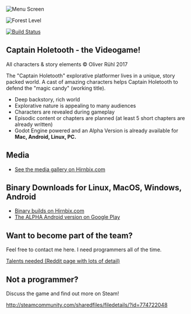 ![Menu Screen](https://static1.squarespace.com/static/58b986429de4bb1343d8d3b6/58bc7ab4b8a79bbdc67e5098/58c715fb725e25b97bcee06c/1490266416695/Screen+Shot+2017-03-13+at+22.53.39.png?format=750w)

![Forest Level](https://static1.squarespace.com/static/58b986429de4bb1343d8d3b6/58bc7ab4b8a79bbdc67e5098/58bdcadbf5e2319165a285cc/1490266441042/Screen+Shot+2017-03-06+at+21.44.43.png?format=750w)



[![Build Status](https://travis-ci.org/Hirnbix/captain-holetooth.svg?branch=master)](https://travis-ci.org/Hirnbix/captain-holetooth)

## Captain Holetooth - the Videogame!
All characters & story elements © Oliver Rühl 2017

The "Captain Holetooth" explorative platformer lives in a unique, story packed world. 
A cast of amazing characters helps Captain Holetooth to defend the "magic candy" (working title). 

* Deep backstory, rich world 
* Explorative nature is appealing to many audiences 
* Characters are revealed during gameplay
* Episodic content or chapters are planned (at least 5 short chapters are already written)
* Godot Engine powered and an Alpha Version is already available for **Mac, Android, Linux, PC.**

## Media
* [See the media gallery on Hirnbix.com](https://www.hirnbix.com/gallery/)

## Binary Downloads for Linux, MacOS, Windows, Android

* [Binary builds on Hirnbix.com](https://www.hirnbix.com/free-download-captain-holetooth/)
* [The ALPHA Android version on Google Play](https://play.google.com/apps/testing/org.godotengine.captainholetooth)

## Want to become part of the team?

Feel free to contact me here. I need programmers all of the time.

[Talents needed (Reddit page with lots of detail)](https://redd.it/57lr3o)

## Not a programmer?
Discuss the game and find out more on Steam!

http://steamcommunity.com/sharedfiles/filedetails/?id=774722048


